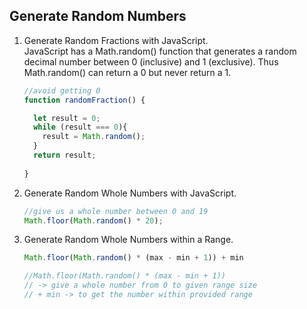 ## Generate Random Numbers
<ol>
  <li>Generate Random Fractions with JavaScript.</li>
  JavaScript has a Math.random() function that generates a random decimal number between 0 (inclusive) and 1 (exclusive). Thus Math.random() can return a 0 but never return a 1.
  
```javascript
//avoid getting 0
function randomFraction() {

  let result = 0;
  while (result === 0){
    result = Math.random();
  }
  return result;
  
}
```
  <li>Generate Random Whole Numbers with JavaScript.</li>
  
```javascript
//give us a whole number between 0 and 19
Math.floor(Math.random() * 20);
```

  <li>Generate Random Whole Numbers within a Range.</li>
  
```javascript
Math.floor(Math.random() * (max - min + 1)) + min

//Math.floor(Math.random() * (max - min + 1)) 
// -> give a whole number from 0 to given range size
// + min -> to get the number within provided range
```
  
</ol>
